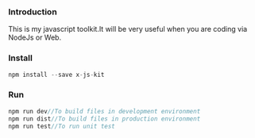 ### Introduction

This is my javascript toolkit.It will be very useful when you are coding via NodeJs or Web.

### Install

```javascript
npm install --save x-js-kit
```

### Run

```javascript
npm run dev//To build files in development environment
npm run dist//To build files in production environment
npm run test//To run unit test
```

